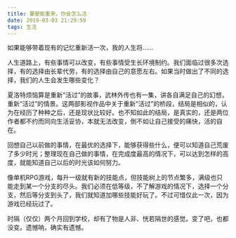 ```yaml
---
title: 要是能重来，你会怎么活
date: 2019-03-03 21:29:59
tags: 生活
---
```


如果能够带着现有的记忆重新活一次，我的人生将……

人生道路上，有些事情可以改变，有些事情受生长环境制约。我们面临过很多次选择，有的选择由长辈代劳，有的选择由自己的意愿左右。如果当时做出了不同的选择，我们的人生会发生哪些变化？

夏洛特烦恼算是重新“活过”的故事，武林外传也有一集，讲各自满足自己的幻想，重新“活过”的情景。这两部影视作品中关于重新“活过”的桥段，结局是相似的，认为在经历了种种之后，还是现状比较好。也不知如此的结局，是真实的，还是两位作者都不约而同向生活妥协，本就无法改变，倒不如让自己接受的痛快，活的自在。

回想自己以前做的事情，在最优的选择下，能够获得些什么，便可以知道自己荒废了多少时光；整理现在自己做的事情，在完成度最高的情况下，可以达到怎样的高度，就能知道自己以后的时光该如何努力。

像单机RPG游戏，每升一级就有新的技能点，但技能树上的节点繁多，满级也只能走到某一个分支的尽头。我们必须在低等级，不了解游戏的情况下，选择一个分支，然后等分支到头了，我们就知道加哪些技能好玩了。不过可惜仅此一次，因为游戏已经玩过了。

时隔（仅仅）两个月回到学校，却有了物是人非、恍若隔世的感觉。变了吧，也都没变。遗憾呐，确实有遗憾。
